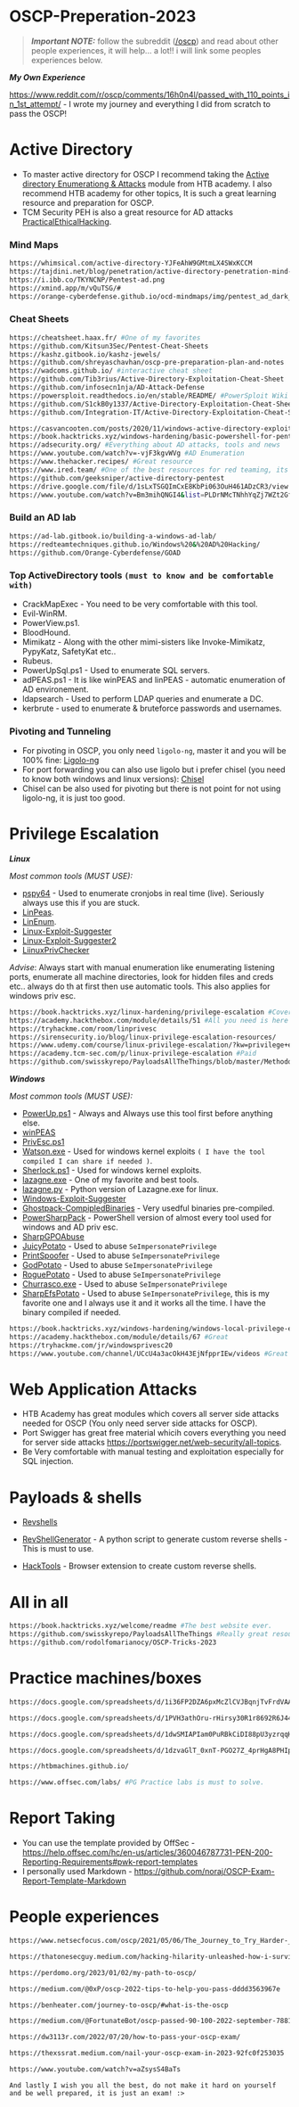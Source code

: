 # OSCP-Preperation-2023

> **_Important NOTE:_**
 follow the subreddit ([/oscp](https://www.reddit.com/r/oscp/)) and read about other people experiences, it will help... a lot!! i will link some peoples experiences below.

***My Own Experience***

https://www.reddit.com/r/oscp/comments/16h0n4l/passed_with_110_points_in_1st_attempt/ - I wrote my journey and everything I did from scratch to pass the OSCP!

# Active Directory

- To master active directory for OSCP I recommend taking the [Active directory Enumerationg & Attacks](https://academy.hackthebox.com/course/preview/active-directory-enumeration--attacks) module from HTB academy. I also recommend HTB academy for other topics, It is such a great learning resource and preparation for OSCP.
- TCM Security PEH is also a great resource for AD attacks [PracticalEthicalHacking](https://academy.tcm-sec.com/p/practical-ethical-hacking-the-complete-course).

### Mind Maps

```bash
https://whimsical.com/active-directory-YJFeAhW9GMtmLX4SWxKCCM
https://tajdini.net/blog/penetration/active-directory-penetration-mind-map/
https://i.ibb.co/TKYNCNP/Pentest-ad.png
https://xmind.app/m/vQuTSG/#
https://orange-cyberdefense.github.io/ocd-mindmaps/img/pentest_ad_dark_2022_11.svg  #Covers everything in the world :)
```

### Cheat Sheets

```bash
https://cheatsheet.haax.fr/ #One of my favorites
https://github.com/Kitsun3Sec/Pentest-Cheat-Sheets
https://kashz.gitbook.io/kashz-jewels/
https://github.com/shreyaschavhan/oscp-pre-preparation-plan-and-notes
https://wadcoms.github.io/ #interactive cheat sheet
https://github.com/Tib3rius/Active-Directory-Exploitation-Cheat-Sheet
https://github.com/infosecn1nja/AD-Attack-Defense
https://powersploit.readthedocs.io/en/stable/README/ #PowerSploit Wiki (Known for PowerView, PowerUp a nd many other insanely good tools)
https://github.com/S1ckB0y1337/Active-Directory-Exploitation-Cheat-Sheet
https://github.com/Integration-IT/Active-Directory-Exploitation-Cheat-Sheet

https://casvancooten.com/posts/2020/11/windows-active-directory-exploitation-cheat-sheet-and-command-reference/ #Covers a lot more than OSCP.. great resource
https://book.hacktricks.xyz/windows-hardening/basic-powershell-for-pentesters/powerview #PowerView / Sharpview cmdlet.. this is must to know
https://adsecurity.org/ #Everything about AD attacks, tools and news
https://www.youtube.com/watch?v=-vjF3kgvWVg #AD Enumeration
https://www.thehacker.recipes/ #Great resource
https://www.ired.team/ #One of the best resources for red teaming, its like hacktricks but goes deep into red teaming and AD stuff
https://github.com/geeksniper/active-directory-pentest
https://drive.google.com/file/d/1sLxTSGQImCxE8KbPi063OuH461ADzCR3/view
https://www.youtube.com/watch?v=Bm3mihQNGI4&list=PLDrNMcTNhhYqZj7WZt2GfNhBDqBnhW6AT #Great explaination for some of the attacks and tools.. a must follow youtube channel
```

### Build an AD lab

```bash
https://ad-lab.gitbook.io/building-a-windows-ad-lab/
https://redteamtechniques.github.io/Windows%20&%20AD%20Hacking/
https://github.com/Orange-Cyberdefense/GOAD
```

### Top ActiveDirectory tools `(must to know and be comfortable with)`

- CrackMapExec - You need to be very comfortable with this tool. 
- Evil-WinRM.
- PowerView.ps1.
- BloodHound.
- Mimikatz - Along with the other mimi-sisters like Invoke-Mimikatz, PypyKatz, SafetyKat etc..
- Rubeus.
- PowerUpSql.ps1 - Used to enumerate SQL servers.
- adPEAS.ps1 - It is like winPEAS and linPEAS - automatic enumeration of AD environement.
- ldapsearch - Used to perform LDAP queries and enumerate a DC.
- kerbrute - used to enumerate & bruteforce passwords and usernames.

### Pivoting and Tunneling

- For pivoting in OSCP, you only need `ligolo-ng`, master it and you will be 100% fine:
[Ligolo-ng](https://www.youtube.com/watch?v=DM1B8S80EvQ)
- For port forwarding you can also use ligolo but i prefer chisel (you need to know both windows and linux versions):
[Chisel](https://github.com/jpillora/chisel/releases)
- Chisel can be also used for pivoting but there is not point for not using ligolo-ng, it is just too good.

# Privilege Escalation
***Linux***

*Most common tools (MUST USE):*
  
- [pspy64](https://github.com/DominicBreuker/pspy) - Used to enumerate cronjobs in real time (live). Seriously always use this if you are stuck. 
- [LinPeas](https://github.com/carlospolop/PEASS-ng/tree/master/linPEAS).
- [LinEnum](https://github.com/rebootuser/LinEnum).
- [Linux-Exploit-Suggester](https://github.com/The-Z-Labs/linux-exploit-suggester) 
- [Linux-Exploit-Suggester2](https://github.com/jondonas/linux-exploit-suggester-2)
- [LiinuxPrivChecker](https://github.com/sleventyeleven/linuxprivchecker)

*Advise*: Always start with manual enumeration like enumerating listening ports, enumerate all machine directories, look for hidden files and creds etc.. always do th at first then use automatic tools. This also applies for windows priv esc.

```bash
https://book.hacktricks.xyz/linux-hardening/privilege-escalation #Covers everything in the world
https://academy.hackthebox.com/module/details/51 #All you need is here - It is paid and part of the HTB academy
https://tryhackme.com/room/linprivesc
https://sirensecurity.io/blog/linux-privilege-escalation-resources/
https://www.udemy.com/course/linux-privilege-escalation/?kw=privilege+esc&src=sac #Paid 
https://academy.tcm-sec.com/p/linux-privilege-escalation #Paid
https://github.com/swisskyrepo/PayloadsAllTheThings/blob/master/Methodology%20and%20Resources/Linux%20-%20Privilege%20Escalation.md
```

***Windows***

*Most common tools (MUST USE):*

- [PowerUp.ps1](https://github.com/PowerShellMafia/PowerSploit/blob/master/Privesc/PowerUp.ps1) - Always and Always use this tool first before anything else.
- [winPEAS](https://github.com/carlospolop/PEASS-ng/tree/master/winPEAS)
- [PrivEsc.ps1](https://github.com/enjoiz/Privesc/blob/master/privesc.ps1)
- [Watson.exe](https://github.com/rasta-mouse/Watson) - Used for windows kernel exploits `( I have the tool compiled I can share if needed )`.
- [Sherlock.ps1](https://github.com/rasta-mouse/Sherlock/tree/master) - Used for windows kernel exploits.
- [lazagne.exe](https://github.com/AlessandroZ/LaZagne/releases/) - One of my favorite and best tools.
- [lazagne.py](https://github.com/AlessandroZ/LaZagne/tree/master/Linux) - Python version of Lazagne.exe for linux.
- [Windows-Exploit-Suggester](https://github.com/AonCyberLabs/Windows-Exploit-Suggester)
- [Ghostpack-CompipledBinaries](https://github.com/r3motecontrol/Ghostpack-CompiledBinaries) - Very usedful binaries pre-compiled.
- [PowerSharpPack](https://github.com/S3cur3Th1sSh1t/PowerSharpPack) - PowerShell version of almost every tool used for windows and AD priv esc.
- [SharpGPOAbuse](https://github.com/FSecureLABS/SharpGPOAbuse)
- [JuicyPotato](https://github.com/ohpe/juicy-potato) - Used to abuse `SeImpersonatePrivilege`
- [PrintSpoofer](https://github.com/itm4n/PrintSpoofer) - Used to abuse `SeImpersonatePrivilege`
- [GodPotato](https://github.com/BeichenDream/GodPotato) - Used to abuse `SeImpersonatePrivilege`
- [RoguePotato](https://github.com/antonioCoco/RoguePotato) - Used to abuse `SeImpersonatePrivilege`
- [Churrasco.exe](https://github.com/Re4son/Churrasco/raw/master/churrasco.exe) - Used to abuse `SeImpersonatePrivilege`
- [SharpEfsPotato](https://github.com/bugch3ck/SharpEfsPotato) - Used to abuse `SeImpersonatePrivilege`, this is my favorite one and I always use it and it works all the time. I have the binary compiled if needed.


```bash
https://book.hacktricks.xyz/windows-hardening/windows-local-privilege-escalation
https://academy.hackthebox.com/module/details/67 #Great
https://tryhackme.com/jr/windowsprivesc20
https://www.youtube.com/channel/UCcU4a3acOkH43EjNfpprIEw/videos #Great videos
```
# Web Application Attacks

- HTB Academy has great modules which covers all server side attacks needed for OSCP (You only need server side attacks for OSCP).
- Port Swigger has great free material whicih covers everything you need for server side attacks https://portswigger.net/web-security/all-topics.
- Be Very comfortable with manual testing and exploitation especially for SQL injection.

# Payloads & shells

- [Revshells](https://www.revshells.com/)

- [RevShellGenerator](https://github.com/cwinfosec/revshellgen) - A python script to generate custom reverse shells - This is must to use.

- [HackTools](https://addons.mozilla.org/en-US/firefox/addon/hacktools/) - Browser extension to create custom reverse shells.

# All in all 
```bash
https://book.hacktricks.xyz/welcome/readme #The best website ever.
https://github.com/swisskyrepo/PayloadsAllTheThings #Really great resource for everything
https://github.com/rodolfomarianocy/OSCP-Tricks-2023
```

# Practice machines/boxes

```bash
https://docs.google.com/spreadsheets/d/1i36FP2DZA6pxMcZlCVJBqnjTvFrdVAAYGoQmUk-JlZM/edit#gid=0 #TJNulls list

https://docs.google.com/spreadsheets/d/1PVH3athOru-rHirsy30R1r8692R6J44W7uuHTrquqnk/edit#gid=1638926857

https://docs.google.com/spreadsheets/d/1dwSMIAPIam0PuRBkCiDI88pU3yzrqqHkDtBngUHNCw8/edit#gid=665299979

https://docs.google.com/spreadsheets/d/1dzvaGlT_0xnT-PGO27Z_4prHgA8PHIpErmoWdlUrSoA/htmlview

https://htbmachines.github.io/

https://www.offsec.com/labs/ #PG Practice labs is must to solve.
```
# Report Taking

- You can use the template provided by OffSec - https://help.offsec.com/hc/en-us/articles/360046787731-PEN-200-Reporting-Requirements#pwk-report-templates
- I personally used Markdown - https://github.com/noraj/OSCP-Exam-Report-Template-Markdown


# People experiences

```bash
https://www.netsecfocus.com/oscp/2021/05/06/The_Journey_to_Try_Harder-_TJnull-s_Preparation_Guide_for_PEN-200_PWK_OSCP_2.0.html #TJnulls blog

https://thatonesecguy.medium.com/hacking-hilarity-unleashed-how-i-survived-the-oscp-2023-certification-exam-and-lived-to-tell-the-254744b36c72

https://perdomo.org/2023/01/02/my-path-to-oscp/

https://medium.com/@0xP/oscp-2022-tips-to-help-you-pass-dddd3563967e

https://benheater.com/journey-to-oscp/#what-is-the-oscp

https://medium.com/@FortunateBot/oscp-passed-90-100-2022-september-7881f8c48d8f

https://dw3113r.com/2022/07/20/how-to-pass-your-oscp-exam/

https://thexssrat.medium.com/nail-your-oscp-exam-in-2023-92fc0f253035

https://www.youtube.com/watch?v=aZsysS4BaTs
```

`And lastly I wish you all the best, do not make it hard on yourself and be well prepared, it is just an exam! :>`


